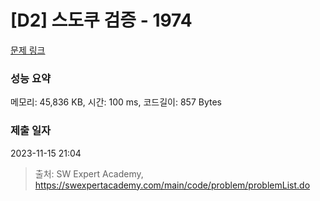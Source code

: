 # [D2] 스도쿠 검증 - 1974 

[문제 링크](https://swexpertacademy.com/main/code/problem/problemDetail.do?contestProbId=AV5Psz16AYEDFAUq) 

### 성능 요약

메모리: 45,836 KB, 시간: 100 ms, 코드길이: 857 Bytes

### 제출 일자

2023-11-15 21:04



> 출처: SW Expert Academy, https://swexpertacademy.com/main/code/problem/problemList.do